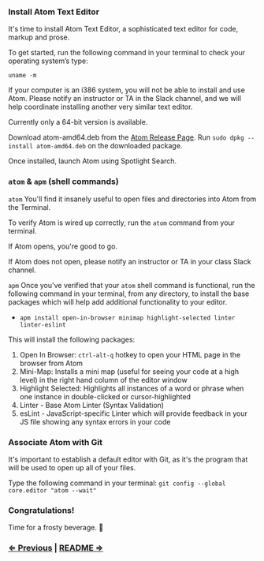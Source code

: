 ### Install Atom Text Editor

It's time to install Atom Text Editor, a sophisticated text editor for code, markup and prose.

To get started, run the following command in your terminal to check your operating system’s type:

```
uname -m
```

If your computer is an i386 system, you will not be able to install and use Atom. Please notify an instructor or TA in the Slack channel, and we will help coordinate installing another very similar text editor.

Currently only a 64-bit version is available.

Download atom-amd64.deb from the [Atom Release Page](https://github.com/atom/atom/releases/latest).
Run `sudo dpkg --install atom-amd64.deb` on the downloaded package.

Once installed, launch Atom using Spotlight Search.

### `atom` & `apm` (shell commands)
`atom`
You'll find it insanely useful to open files and directories into Atom from the Terminal.

To verify Atom is wired up correctly, run the `atom` command from your terminal.

If Atom opens, you're good to go.

If Atom does not open, please notify an instructor or TA in your class Slack channel.

`apm`
Once you've verified that your `atom` shell command is functional, run the following command in your terminal, from any directory, to install the base packages which will help add additional functionality to your editor.

- `apm install open-in-browser minimap highlight-selected linter linter-eslint`

This will install the following packages:
1. Open In Browser: `ctrl-alt-q` hotkey to open your HTML page in the browser from Atom
2. Mini-Map: Installs a mini map (useful for seeing your code at a high level) in the right hand column of the editor window
3. Highlight Selected: Highlights all instances of a word or phrase when one instance in double-clicked or cursor-highlighted
4. Linter - Base Atom Linter (Syntax Validation)
5. esLint - JavaScript-specific Linter which will provide feedback in your JS file showing any syntax errors in your code

### Associate Atom with Git

It's important to establish a default editor with Git, as it's the program that will be used to open up all of your files.

Type the following command in your terminal:
`git config --global core.editor "atom --wait"`

### Congratulations!

Time for a frosty beverage. :beers:

### [⇐ Previous](3_git.md) | [README ⇒](../../../../)
